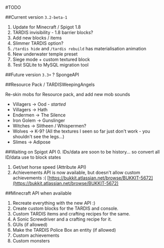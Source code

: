 #TODO

##Current version `3.2-beta-1`
1. Update for Minecraft / Spigot 1.8
2. TARDIS invisibility - 1.8 barrier blocks?
3. Add new blocks / items
4. Slimmer TARDIS option?
5. `/tardis hide` and `/tardis rebuild` has materialisation animation
6. New underwater temple preset
7. Siege mode + custom textured block
8. Test SQLite to MySQL migration tool

##Future version `3.3+`
? SpongeAPI

##Resource Pack / TARDISWeepingAngels

Re-skin mobs for Resource pack, and add new mob sounds

* Villagers -> Ood - _started_
* Villagers -> Hath
* Endermen -> The Silence
* Iron Golem -> Gunslinger
* Witches -> Slitheen / Whispermen?
* Wolves -> K-9? (All the textures I seen so far just don't work - you shouldn't see the legs...)
* Slimes -> Adipose

##Waiting on Spigot API
0. IDs/data are soon to be history... so convert all ID/data use to block states 
1. Get/set horse speed (Attribute API)
2. Achievements API is now available, but doesn't allow custom achievements :( [https://bukkit.atlassian.net/browse/BUKKIT-5672](https://bukkit.atlassian.net/browse/BUKKIT-5672)

##Minecraft API when available
1. Recreate everything with the new API :)
2. Create custom blocks for the TARDIS and console.
3. Custom TARDIS items and crafting recipes for the same.
4. A Sonic Screwdriver and a crafting recipe for it.
5. GUIs (if allowed)
6. Make the TARDIS Police Box an entity (if allowed)
7. Custom achievements
8. Custom monsters
